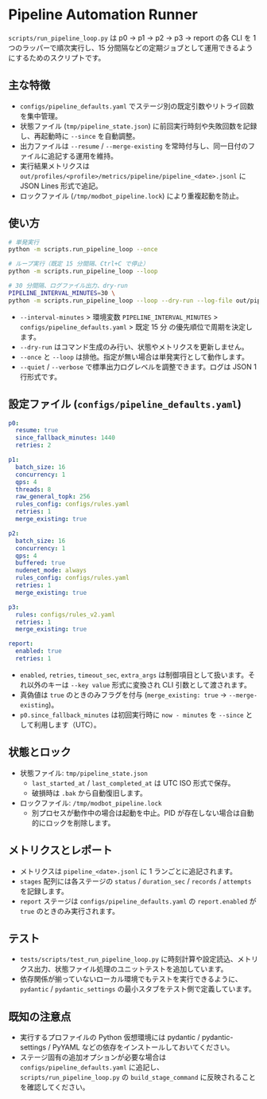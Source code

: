 # Pipeline Automation Runner

`scripts/run_pipeline_loop.py` は p0 → p1 → p2 → p3 → report の各 CLI を 1 つのラッパーで順次実行し、15 分間隔などの定期ジョブとして運用できるようにするためのスクリプトです。

## 主な特徴
- `configs/pipeline_defaults.yaml` でステージ別の既定引数やリトライ回数を集中管理。
- 状態ファイル (`tmp/pipeline_state.json`) に前回実行時刻や失敗回数を記録し、再起動時に `--since` を自動調整。
- 出力ファイルは `--resume` / `--merge-existing` を常時付与し、同一日付のファイルに追記する運用を維持。
- 実行結果メトリクスは `out/profiles/<profile>/metrics/pipeline/pipeline_<date>.jsonl` に JSON Lines 形式で追記。
- ロックファイル (`/tmp/modbot_pipeline.lock`) により重複起動を防止。

## 使い方
```bash
# 単発実行
python -m scripts.run_pipeline_loop --once

# ループ実行（既定 15 分間隔、Ctrl+C で停止）
python -m scripts.run_pipeline_loop --loop

# 30 分間隔、ログファイル出力、dry-run
PIPELINE_INTERVAL_MINUTES=30 \
python -m scripts.run_pipeline_loop --loop --dry-run --log-file out/pipeline.log
```

- `--interval-minutes` > 環境変数 `PIPELINE_INTERVAL_MINUTES` > `configs/pipeline_defaults.yaml` > 既定 15 分 の優先順位で周期を決定します。
- `--dry-run` はコマンド生成のみ行い、状態やメトリクスを更新しません。
- `--once` と `--loop` は排他。指定が無い場合は単発実行として動作します。
- `--quiet` / `--verbose` で標準出力ログレベルを調整できます。ログは JSON 1 行形式です。

## 設定ファイル (`configs/pipeline_defaults.yaml`)
```yaml
p0:
  resume: true
  since_fallback_minutes: 1440
  retries: 2

p1:
  batch_size: 16
  concurrency: 1
  qps: 4
  threads: 8
  raw_general_topk: 256
  rules_config: configs/rules.yaml
  retries: 1
  merge_existing: true

p2:
  batch_size: 16
  concurrency: 1
  qps: 4
  buffered: true
  nudenet_mode: always
  rules_config: configs/rules.yaml
  retries: 1
  merge_existing: true

p3:
  rules: configs/rules_v2.yaml
  retries: 1
  merge_existing: true

report:
  enabled: true
  retries: 1
```

- `enabled`, `retries`, `timeout_sec`, `extra_args` は制御項目として扱います。それ以外のキーは `--key value` 形式に変換され CLI 引数として渡されます。
- 真偽値は `true` のときのみフラグを付与 (`merge_existing: true` → `--merge-existing`)。
- `p0.since_fallback_minutes` は初回実行時に `now - minutes` を `--since` として利用します（UTC）。

## 状態とロック
- 状態ファイル: `tmp/pipeline_state.json`
  - `last_started_at` / `last_completed_at` は UTC ISO 形式で保存。
  - 破損時は `.bak` から自動復旧します。
- ロックファイル: `/tmp/modbot_pipeline.lock`
  - 別プロセスが動作中の場合は起動を中止。PID が存在しない場合は自動的にロックを削除します。

## メトリクスとレポート
- メトリクスは `pipeline_<date>.jsonl` に 1 ランごとに追記されます。
- `stages` 配列には各ステージの `status` / `duration_sec` / `records` / `attempts` を記録します。
- `report` ステージは `configs/pipeline_defaults.yaml` の `report.enabled` が `true` のときのみ実行されます。

## テスト
- `tests/scripts/test_run_pipeline_loop.py` に時刻計算や設定読込、メトリクス出力、状態ファイル処理のユニットテストを追加しています。
- 依存関係が揃っていないローカル環境でもテストを実行できるように、`pydantic` / `pydantic_settings` の最小スタブをテスト側で定義しています。

## 既知の注意点
- 実行するプロファイルの Python 仮想環境には pydantic / pydantic-settings / PyYAML などの依存をインストールしておいてください。
- ステージ固有の追加オプションが必要な場合は `configs/pipeline_defaults.yaml` に追記し、`scripts/run_pipeline_loop.py` の `build_stage_command` に反映されることを確認してください。
